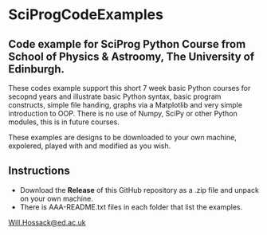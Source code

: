 # SciProgCodeExamples
## Code example for SciProg Python Course from School of Physics & Astroomy, The University of Edinburgh.

These codes example support this short 7 week basic Python courses for secopnd years and illustrate basic Python syntax, 
basic program constructs, simple file handing, graphs via a Matplotlib and very simple introduction to OOP. There is no use
of Numpy, SciPy or other Python modules, this is in future courses.

These examples are designs to be downloaded to your own machine, expolered, played with and modified as you wish.

## Instructions

* Download the **Release** of this GitHub repository as a .zip file and unpack on your own machine.
* There is AAA-README.txt files in each folder that list the examples.

Will.Hossack@ed.ac.uk
